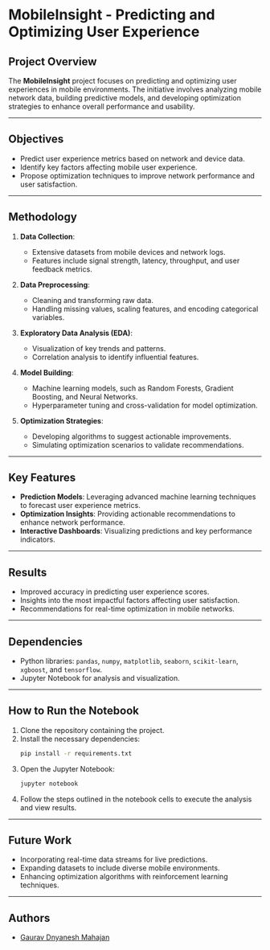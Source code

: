 # MobileInsight - Predicting and Optimizing User Experience

## Project Overview
The **MobileInsight** project focuses on predicting and optimizing user experiences in mobile environments. The initiative involves analyzing mobile network data, building predictive models, and developing optimization strategies to enhance overall performance and usability.

---

## Objectives
- Predict user experience metrics based on network and device data.
- Identify key factors affecting mobile user experience.
- Propose optimization techniques to improve network performance and user satisfaction.

---

## Methodology
1. **Data Collection**:
   - Extensive datasets from mobile devices and network logs.
   - Features include signal strength, latency, throughput, and user feedback metrics.

2. **Data Preprocessing**:
   - Cleaning and transforming raw data.
   - Handling missing values, scaling features, and encoding categorical variables.

3. **Exploratory Data Analysis (EDA)**:
   - Visualization of key trends and patterns.
   - Correlation analysis to identify influential features.

4. **Model Building**:
   - Machine learning models, such as Random Forests, Gradient Boosting, and Neural Networks.
   - Hyperparameter tuning and cross-validation for model optimization.

5. **Optimization Strategies**:
   - Developing algorithms to suggest actionable improvements.
   - Simulating optimization scenarios to validate recommendations.

---

## Key Features
- **Prediction Models**: Leveraging advanced machine learning techniques to forecast user experience metrics.
- **Optimization Insights**: Providing actionable recommendations to enhance network performance.
- **Interactive Dashboards**: Visualizing predictions and key performance indicators.

---

## Results
- Improved accuracy in predicting user experience scores.
- Insights into the most impactful factors affecting user satisfaction.
- Recommendations for real-time optimization in mobile networks.

---

## Dependencies
- Python libraries: `pandas`, `numpy`, `matplotlib`, `seaborn`, `scikit-learn`, `xgboost`, and `tensorflow`.
- Jupyter Notebook for analysis and visualization.

---

## How to Run the Notebook
1. Clone the repository containing the project.
2. Install the necessary dependencies:
   ```bash
   pip install -r requirements.txt
   ```
3. Open the Jupyter Notebook:
   ```bash
   jupyter notebook
   ```
4. Follow the steps outlined in the notebook cells to execute the analysis and view results.

---

## Future Work
- Incorporating real-time data streams for live predictions.
- Expanding datasets to include diverse mobile environments.
- Enhancing optimization algorithms with reinforcement learning techniques.

---

## Authors
- [Gaurav Dnyanesh Mahajan](https://www.linkedin.com/in/gauravdnyaneshmahajan)
